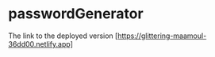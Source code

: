 # passwordGenerator
The link to the deployed version [https://glittering-maamoul-36dd00.netlify.app]
